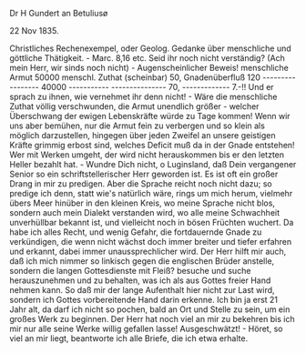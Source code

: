 Dr H Gundert an Betuliusø

 22 Nov 1835.

Christliches Rechenexempel, oder Geolog. Gedanke über menschliche und göttliche Thätigkeit. - Marc. 8,16 etc. Seid ihr noch nicht verständig? (Ach mein Herr, wir sinds noch nicht) - Augenscheinlicher Beweis! menschliche Armut 50000 menschl. Zuthat (scheinbar) 50, Gnadenüberfluß 120 ----------------- 40000 ----------- --------------- 70, ------------- 7.-!! Und er sprach zu ihnen, wie vernehmet ihr denn nicht! -
Wäre die menschliche Zuthat völlig verschwunden, die Armut unendlich größer - welcher Überschwang der ewigen Lebenskräfte würde zu Tage kommen! Wenn wir uns aber bemühen, nur die Armut fein zu verbergen und so klein als möglich darzustellen, hingegen über jeden Zweifel an unsere geistigen Kräfte grimmig erbost sind, welches Deficit muß da in der Gnade entstehen! Wer mit Werken umgeht, der wird nicht herauskommen bis er den letzten Heller bezahlt hat. - Wundre Dich nicht, o Luginsland, daß Dein vergangener Senior so ein schriftstellerischer Herr geworden ist. Es ist oft ein großer Drang in mir zu predigen. Aber die Sprache reicht noch nicht dazu; so predige ich denn, statt wie's natürlich wäre, rings um mich herum, vielmehr übers Meer hinüber in den kleinen Kreis, wo meine Sprache nicht blos, sondern auch mein Dialekt verstanden wird, wo alle meine Schwachheit unverhüllbar bekannt ist, und vielleicht noch in bösen Früchten wuchert. Da habe ich alles Recht, und wenig Gefahr, die fortdauernde Gnade zu verkündigen, die wenn nicht wächst doch immer breiter und tiefer erfahren und erkannt, dabei immer unaussprechlicher wird. Der Herr hilft mir auch, daß ich mich nimmer so linkisch gegen die englischen Brüder anstelle, sondern die langen Gottesdienste mit Fleiß? besuche und suche herauszunehmen und zu behalten, was ich als aus Gottes freier Hand nehmen kann. So daß mir der lange Aufenthalt hier nicht zur Last wird, sondern ich Gottes vorbereitende Hand darin erkenne. Ich bin ja erst 21 Jahr alt, da darf ich nicht so pochen, bald an Ort und Stelle zu sein, um ein großes Werk zu beginnen. Der Herr hat noch viel an mir zu bekehren bis ich mir nur alle seine Werke willig gefallen lasse! Ausgeschwätzt! - Höret, so viel an mir liegt, beantworte ich alle Briefe, die ich etwa erhalte.
